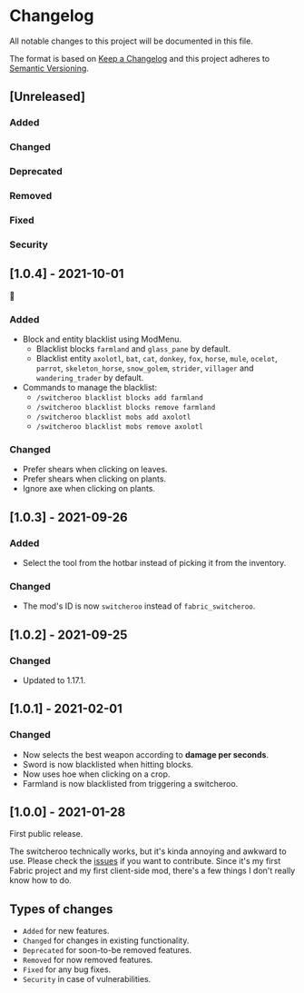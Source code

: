 # Changelog

All notable changes to this project will be documented in this file.

The format is based on [Keep a Changelog](https://keepachangelog.com/) and this project adheres to [Semantic Versioning](https://semver.org/).

## [Unreleased]

### Added

### Changed

### Deprecated

### Removed

### Fixed

### Security

## [1.0.4] - 2021-10-01

🎃

### Added

* Block and entity blacklist using ModMenu.
  * Blacklist blocks `farmland` and `glass_pane` by default.
  * Blacklist entity `axolotl`, `bat`, `cat`, `donkey`, `fox`, `horse`, `mule`, `ocelot`, `parrot`, `skeleton_horse`,
  `snow_golem`, `strider`, `villager` and `wandering_trader` by default.
* Commands to manage the blacklist:
  * `/switcheroo blacklist blocks add farmland`
  * `/switcheroo blacklist blocks remove farmland`
  * `/switcheroo blacklist mobs add axolotl`
  * `/switcheroo blacklist mobs remove axolotl`

### Changed

* Prefer shears when clicking on leaves.
* Prefer shears when clicking on plants.
* Ignore axe when clicking on plants.

## [1.0.3] - 2021-09-26

### Added

* Select the tool from the hotbar instead of picking it from the inventory.

### Changed

* The mod's ID is now `switcheroo` instead of `fabric_switcheroo`.

## [1.0.2] - 2021-09-25

### Changed

* Updated to 1.17.1.

## [1.0.1] - 2021-02-01

### Changed

* Now selects the best weapon according to __damage per seconds__.
* Sword is now blacklisted when hitting blocks.
* Now uses hoe when clicking on a crop.
* Farmland is now blacklisted from triggering a switcheroo.

## [1.0.0] - 2021-01-28

First public release.

The switcheroo technically works, but it's kinda annoying and awkward to use. Please check the [issues](https://gitlab.com/NatoBoram/fabric-switcheroo/issues)
if you want to contribute. Since it's my first Fabric project and my first client-side mod, there's a few things I don't
really know how to do.

## Types of changes

* `Added` for new features.
* `Changed` for changes in existing functionality.
* `Deprecated` for soon-to-be removed features.
* `Removed` for now removed features.
* `Fixed` for any bug fixes.
* `Security` in case of vulnerabilities.
